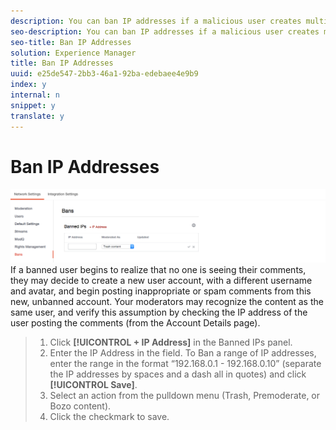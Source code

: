```yaml
---
description: You can ban IP addresses if a malicious user creates multiple accounts from the same IP address.
seo-description: You can ban IP addresses if a malicious user creates multiple accounts from the same IP address.
seo-title: Ban IP Addresses
solution: Experience Manager
title: Ban IP Addresses
uuid: e25de547-2bb3-46a1-92ba-edebaee4e9b9
index: y
internal: n
snippet: y
translate: y
---
```


# Ban IP Addresses

 ![](assets/Bans-1024x239.png) If a banned user begins to realize that no one is seeing their comments, they may decide to create a new user account, with a different username and avatar, and begin posting inappropriate or spam comments from this new, unbanned account. Your moderators may recognize the content as the same user, and verify this assumption by checking the IP address of the user posting the comments (from the Account Details page).

>1. Click **[!UICONTROL  + IP Address]** in the Banned IPs panel.
>1. Enter the IP Address in the field. To Ban a range of IP addresses, enter the range in the format “192.168.0.1 - 192.168.0.10” (separate the IP addresses by spaces and a dash all in quotes) and click **[!UICONTROL  Save]**.
>1. Select an action from the pulldown menu (Trash, Premoderate, or Bozo content).
>1. Click the checkmark to save.
